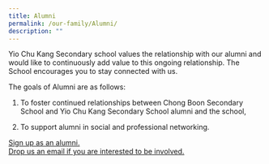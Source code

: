 ```yaml
---
title: Alumni
permalink: /our-family/Alumni/
description: ""
---
```

Yio Chu Kang Secondary school values the relationship with our alumni and would like to continuously add value to this ongoing relationship. The School encourages you to stay connected with us.

The goals of Alumni are as follows:

1.  To foster continued relationships between Chong Boon Secondary School and Yio Chu Kang Secondary School alumni and the school,  
    
2.  To support alumni in social and professional networking.  
    

[Sign up as an alumni.](https://tinyurl.com/YCKSS-Alumni-Application)  
[Drop us an email if you are interested to be involved.](mailto:yckss@moe.edu.sg)